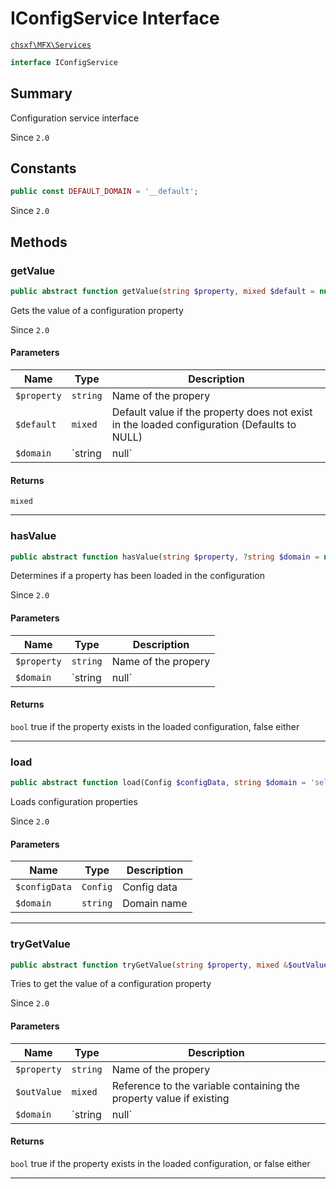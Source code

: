 # IConfigService Interface

[`chsxf\MFX\Services`](API-Namespace-Services)

```php
interface IConfigService
```

## Summary

Configuration service interface

Since `2.0`

## Constants

```php
public const DEFAULT_DOMAIN = '__default';
```

Since `2.0`

## Methods

### getValue

```php
public abstract function getValue(string $property, mixed $default = null, ?string $domain = null): mixed
```

Gets the value of a configuration property

Since `2.0`

#### Parameters

| Name        | Type          | Description                                                                                 |
| ----------- | ------------- | ------------------------------------------------------------------------------------------- |
| `$property` | `string`      | Name of the propery                                                                         |
| `$default`  | `mixed`       | Default value if the property does not exist in the loaded configuration (Defaults to NULL) |
| `$domain`   | `string|null` | Domain name (defaults to NULL, which is the default domain)                                 |

#### Returns

`mixed` 

---

### hasValue

```php
public abstract function hasValue(string $property, ?string $domain = null): bool
```

Determines if a property has been loaded in the configuration

Since `2.0`

#### Parameters

| Name        | Type          | Description                                                 |
| ----------- | ------------- | ----------------------------------------------------------- |
| `$property` | `string`      | Name of the propery                                         |
| `$domain`   | `string|null` | Domain name (defaults to NULL, which is the default domain) |

#### Returns

`bool` true if the property exists in the loaded configuration, false either

---

### load

```php
public abstract function load(Config $configData, string $domain = 'self::DEFAULT_DOMAIN')
```

Loads configuration properties

Since `2.0`

#### Parameters

| Name          | Type     | Description |
| ------------- | -------- | ----------- |
| `$configData` | `Config` | Config data |
| `$domain`     | `string` | Domain name |

---

### tryGetValue

```php
public abstract function tryGetValue(string $property, mixed &$outValue, ?string $domain = null): bool
```

Tries to get the value of a configuration property

Since `2.0`

#### Parameters

| Name        | Type          | Description                                                         |
| ----------- | ------------- | ------------------------------------------------------------------- |
| `$property` | `string`      | Name of the propery                                                 |
| `$outValue` | `mixed`       | Reference to the variable containing the property value if existing |
| `$domain`   | `string|null` | Domain name (defaults to NULL, which is the default domain)         |

#### Returns

`bool` true if the property exists in the loaded configuration, or false either

---

